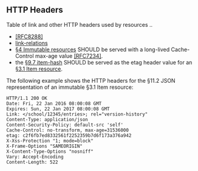 ## HTTP Headers

Table of link and other HTTP headers used by resources ..

* <a data-link-type="biblio" href="#biblio-rfc8288">[RFC8288]</a>
* <a href="http://www.iana.org/assignments/link-relations/link-relations.xhtml">link-relations</a>
* <a href="#immutable-resources">§4 Immutable resources</a> SHOULD be served with a long-lived Cache-Control max-age value <a data-link-type="biblio" href="#biblio-rfc7234">[RFC7234]</a>.
* the <a href="#item-hash-field">§9.7 item-hash</a> SHOULD be served as the etag header value for an <a href="#item-resource">§3.1 Item resource</a>.

The following example shows the HTTP headers for the §11.2 JSON representation of an immutable §3.1 Item resource:

```http
HTTP/1.1 200 OK
Date: Fri, 22 Jan 2016 08:00:08 GMT
Expires: Sun, 22 Jan 2017 08:00:08 GMT
Link: </school/12345/entries>; rel="version-history"
Content-Type: application/json
Content-Security-Policy: default-src 'self'
Cache-Control: no-transform, max-age=31536000
etag: c2f6fb7ed8332561f2252359b7d6f173a376a942
X-Xss-Protection "1; mode=block"
X-Frame-Options "SAMEORIGIN"
X-Content-Type-Options "nosniff"
Vary: Accept-Encoding
Content-Length: 522
```


